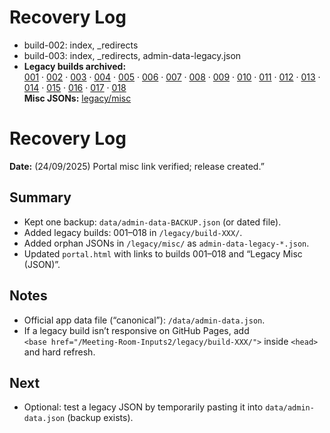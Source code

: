 # Recovery Log
- build-002: index, _redirects
- build-003: index, _redirects, admin-data-legacy.json
- **Legacy builds archived:**  
[001](../build-001/) · [002](../build-002/) · [003](../build-003/) · [004](../build-004/) · [005](../build-005/) · [006](../build-006/) · [007](../build-007/) · [008](../build-008/) · [009](../build-009/) · [010](../build-010/) · [011](../build-011/) · [012](../build-012/) · [013](../build-013/) · [014](../build-014/) · [015](../build-015/) · [016](../build-016/) · [017](../build-017/) · [018](../build-018/)  
**Misc JSONs:** [legacy/misc](../misc/)

# Recovery Log
**Date:** (24/09/2025) Portal misc link verified; release created.”

## Summary
- Kept one backup: `data/admin-data-BACKUP.json` (or dated file).
- Added legacy builds: 001–018 in `/legacy/build-XXX/`.
- Added orphan JSONs in `/legacy/misc/` as `admin-data-legacy-*.json`.
- Updated `portal.html` with links to builds 001–018 and “Legacy Misc (JSON)”.

## Notes
- Official app data file (“canonical”): `/data/admin-data.json`.
- If a legacy build isn’t responsive on GitHub Pages, add  
  `<base href="/Meeting-Room-Inputs2/legacy/build-XXX/">` inside `<head>` and hard refresh.

## Next
- Optional: test a legacy JSON by temporarily pasting it into `data/admin-data.json` (backup exists).
